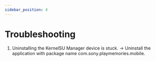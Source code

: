 ```yaml
---
sidebar_position: 4
---
```


# Troubleshooting

1. Uninstalling the KernelSU Manager device is stuck. → Uninstall the application with package name com.sony.playmemories.mobile.
